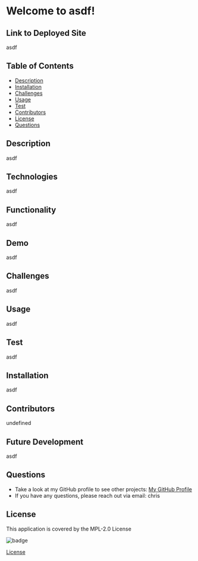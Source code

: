 

# Welcome to asdf! 
 
## Link to Deployed Site
asdf

## Table of Contents
  * [Description](#description)
  * [Installation](#installation)
  * [Challenges](#challenges)
  * [Usage](#usage)
  * [Test](#test)
  * [Contributors](#contributors)
  * [License](#license)
  * [Questions](#questions)

## Description
asdf
 
## Technologies
asdf

## Functionality
asdf

## Demo
asdf

## Challenges
asdf

## Usage
asdf

## Test
asdf

## Installation
asdf

## Contributors
undefined

## Future Development
asdf

## Questions
* Take a look at my GitHub profile to see other projects: 
[My GitHub Profile](https://github.com/BeardoMattix)
* If you have any questions, please reach out via email: chris

## License 
This application is covered by the MPL-2.0 License

![badge](https://img.shields.io/badge/MPL-2.0-MPL-2.0-success)

[License](https://opensource.org/licenses/MPL-2.0)

